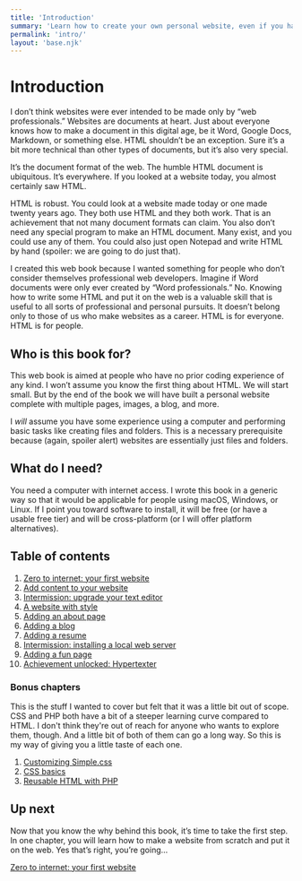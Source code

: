 ```yaml
---
title: 'Introduction'
summary: 'Learn how to create your own personal website, even if you have no prior coding experience. This guide takes you from the basics of HTML to building a multi-page site with images, a blog, and more.'
permalink: 'intro/'
layout: 'base.njk'
---
```


# Introduction

I don’t think websites were ever intended to be made only by “web professionals.” Websites are documents at heart. Just about everyone knows how to make a document in this digital age, be it Word, Google Docs, Markdown, or something else. HTML shouldn’t be an exception. Sure it’s a bit more technical than other types of documents, but it’s also very special.

It’s the document format of the web. The humble HTML document is ubiquitous. It’s everywhere. If you looked at a website today, you almost certainly saw HTML.

HTML is robust. You could look at a website made today or one made twenty years ago. They both use HTML and they both work. That is an achievement that not many document formats can claim. You also don’t need any special program to make an HTML document. Many exist, and you could use any of them. You could also just open Notepad and write HTML by hand (spoiler: we are going to do just that).

I created this web book because I wanted something for people who don’t consider themselves professional web developers. Imagine if Word documents were only ever created by “Word professionals.” No. Knowing how to write some HTML and put it on the web is a valuable skill that is useful to all sorts of professional and personal pursuits. It doesn’t belong only to those of us who make websites as a career. HTML is for everyone. HTML is for people.

## Who is this book for?

This web book is aimed at people who have no prior coding experience of any kind. I won’t assume you know the first thing about HTML. We will start small. But by the end of the book we will have built a personal website complete with multiple pages, images, a blog, and more.

I _will_ assume you have some experience using a computer and performing basic tasks like creating files and folders. This is a necessary prerequisite because (again, spoiler alert) websites are essentially just files and folders.

## What do I need?

You need a computer with internet access. I wrote this book in a generic way so that it would be applicable for people using macOS, Windows, or Linux. If I point you toward software to install, it will be free (or have a usable free tier) and will be cross-platform (or I will offer platform alternatives).

## Table of contents

1. [Zero to internet: your first website](/zero-to-internet-your-first-website)
2. [Add content to your website](/add-content-to-your-website)
3. [Intermission: upgrade your text editor](/intermission-upgrade-your-text-editor)
4. [A website with style](/a-website-with-style)
5. [Adding an about page](/adding-an-about-page)
6. [Adding a blog](/adding-a-blog)
7. [Adding a resume](/adding-a-resume)
8. [Intermission: installing a local web server](/intermission-installing-a-local-web-server)
9. [Adding a fun page](/adding-a-fun-page)
10. [Achievement unlocked: Hypertexter](/achievement-unlocked-hypertexter)

### Bonus chapters

This is the stuff I wanted to cover but felt that it was a little bit out of scope. CSS and PHP both have a bit of a steeper learning curve compared to HTML. I don't think they're out of reach for anyone who wants to explore them, though. And a little bit of both of them can go a long way. So this is my way of giving you a little taste of each one.

1. [Customizing Simple.css](/customizing-simple-css)
2. [CSS basics](/css-basics)
3. [Reusable HTML with PHP](/reusable-html-with-php)

## Up next

Now that you know the why behind this book, it’s time to take the first step. In one chapter, you will learn how to make a website from scratch and put it on the web. Yes that’s right, you’re going...

[Zero to internet: your first website](/zero-to-internet-your-first-website)